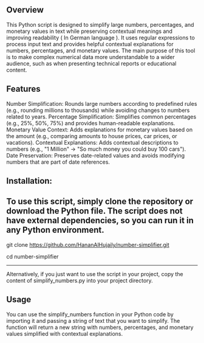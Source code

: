 Overview
--------

This Python script is designed to simplify large numbers, percentages, and monetary values in text while preserving contextual meanings and improving readability ( In German language ). It uses regular expressions to process input text and provides helpful contextual explanations for numbers, percentages, and monetary values. The main purpose of this tool is to make complex numerical data more understandable to a wider audience, such as when presenting technical reports or educational content.

Features
--------

Number Simplification: Rounds large numbers according to predefined rules (e.g., rounding millions to thousands) while avoiding changes to numbers related to years.
Percentage Simplification: Simplifies common percentages (e.g., 25%, 50%, 75%) and provides human-readable explanations.
Monetary Value Context: Adds explanations for monetary values based on the amount (e.g., comparing amounts to house prices, car prices, or vacations).
Contextual Explanations: Adds contextual descriptions to numbers (e.g., "1 Million" → "So much money you could buy 100 cars").
Date Preservation: Preserves date-related values and avoids modifying numbers that are part of date references.

Installation:
-------------

To use this script, simply clone the repository or download the Python file. The script does not have external dependencies, so you can run it in any Python environment.
---------------------------------------------------------------------------------------------------------------------
git clone https://github.com/HananAlHujaily/number-simplifier.git

cd number-simplifier

----------------------------------------------------------------------------------------------------------------------------

Alternatively, if you just want to use the script in your project, copy the content of simplify_numbers.py into your project directory.

Usage
-----

You can use the simplify_numbers function in your Python code by importing it and passing a string of text that you want to simplify. The function will return a new string with numbers, percentages, and monetary values simplified with contextual explanations.

